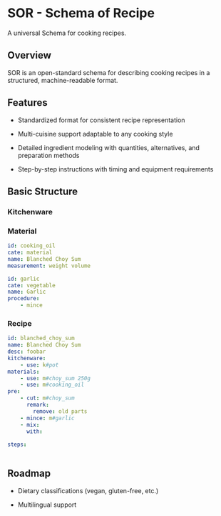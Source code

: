 # SOR - Schema of Recipe

A universal Schema for cooking recipes.

## Overview

SOR is an open-standard schema for describing cooking recipes in a structured, machine-readable format.

## Features

* Standardized format for consistent recipe representation

* Multi-cuisine support adaptable to any cooking style

* Detailed ingredient modeling with quantities, alternatives, and preparation methods

* Step-by-step instructions with timing and equipment requirements

## Basic Structure

### Kitchenware

### Material

```yaml
id: cooking_oil
cate: material
name: Blanched Choy Sum
measurement: weight volume
```

```yaml
id: garlic
cate: vegetable
name: Garlic
procedure:
    - mince
```

### Recipe

```yaml
id: blanched_choy_sum
name: Blanched Choy Sum
desc: foobar
kitchenware:
    - use: k#pot
materials:
    - use: m#choy_sum 250g
    - use: m#cooking_oil
pre:
    - cut: m#choy_sum
      remark:
        remove: old parts
    - mince: m#garlic
    - mix: 
      with:
        
steps:
    
```

## Roadmap

* Dietary classifications (vegan, gluten-free, etc.)

* Multilingual support